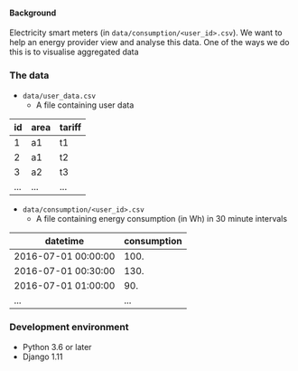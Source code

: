 

#### Background

Electricity smart meters (in `data/consumption/<user_id>.csv`).  We want to help an energy provider view and analyse this data. One of the ways we do this is to visualise aggregated data


### The data

* `data/user_data.csv`
  * A file containing user data

id | area | tariff
---|------|-------
1 | a1 | t1
2 | a1 | t2
3 | a2 | t3
... | ... | ...

* `data/consumption/<user_id>.csv`
  * A file containing energy consumption (in Wh) in 30 minute intervals

datetime | consumption
---------|------------
2016-07-01 00:00:00 | 100.
2016-07-01 00:30:00 | 130.
2016-07-01 01:00:00 | 90.
... | ...

### Development environment

* Python 3.6 or later
* Django 1.11

